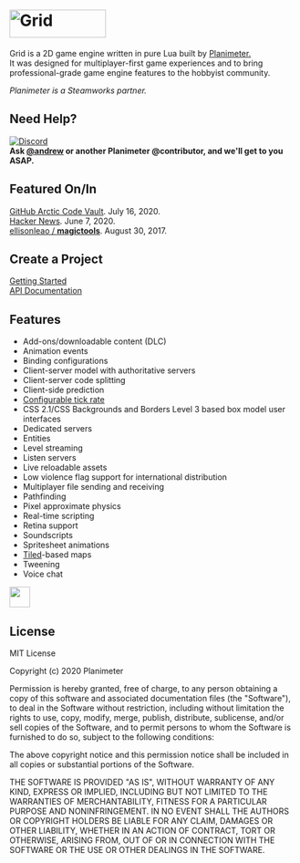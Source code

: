 # <img src="/images/gui/logo_dark@2x.png?raw=true" width="169" height="49" title="Grid">  
Grid is a 2D game engine written in pure Lua built by
[Planimeter.](https://www.planimeter.org/)  
It was designed for multiplayer-first game experiences and to bring  
professional-grade game engine features to the hobbyist community.

*Planimeter is a Steamworks partner.*

## Need Help?
[![Discord](https://img.shields.io/badge/chat-on%20discord-brightgreen.svg)](https://discord.gg/Gbj4jnv?utm_source=badge&utm_medium=badge&utm_campaign=pr-badge&utm_content=badge)  
**Ask [@andrew](https://github.com/andrewmcwatters) or another
Planimeter @contributor, and we'll get to you ASAP.**

## Featured On/In
[GitHub Arctic Code Vault](https://archiveprogram.github.com/). July 16, 2020.  
[Hacker News](https://news.ycombinator.com/front?day=2020-06-07). June 7, 2020.  
[ellisonleao / **magictools**](https://github.com/ellisonleao/magictools). August 30, 2017.  

## Create a Project
[Getting Started](http://www.planimeter.org/grid-sdk/tutorials/Getting_Started)  
[API Documentation](http://www.planimeter.org/grid-sdk/api/Home)

## Features
* Add-ons/downloadable content (DLC)
* Animation events
* Binding configurations
* Client-server model with authoritative servers
* Client-server code splitting
* Client-side prediction
* [Configurable tick rate](https://www.planimeter.org/grid-sdk/api/Tick_rate_and_bandwidth)
* CSS 2.1/CSS Backgrounds and Borders Level 3 based box model user interfaces
* Dedicated servers
* Entities
* Level streaming
* Listen servers
* Live reloadable assets
* Low violence flag support for international distribution
* Multiplayer file sending and receiving
* Pathfinding
* Pixel approximate physics
* Real-time scripting
* Retina support
* Soundscripts
* Spritesheet animations
* [Tiled](http://www.mapeditor.org/ "Tiled")-based maps
* Tweening
* Voice chat

[<img src="https://static.itch.io/images/badge.svg" height="36">](https://andrewmcwatters.itch.io/grid-sdk)

## License
MIT License

Copyright (c) 2020 Planimeter

Permission is hereby granted, free of charge, to any person obtaining a copy
of this software and associated documentation files (the "Software"), to deal
in the Software without restriction, including without limitation the rights
to use, copy, modify, merge, publish, distribute, sublicense, and/or sell
copies of the Software, and to permit persons to whom the Software is
furnished to do so, subject to the following conditions:

The above copyright notice and this permission notice shall be included in all
copies or substantial portions of the Software.

THE SOFTWARE IS PROVIDED "AS IS", WITHOUT WARRANTY OF ANY KIND, EXPRESS OR
IMPLIED, INCLUDING BUT NOT LIMITED TO THE WARRANTIES OF MERCHANTABILITY,
FITNESS FOR A PARTICULAR PURPOSE AND NONINFRINGEMENT. IN NO EVENT SHALL THE
AUTHORS OR COPYRIGHT HOLDERS BE LIABLE FOR ANY CLAIM, DAMAGES OR OTHER
LIABILITY, WHETHER IN AN ACTION OF CONTRACT, TORT OR OTHERWISE, ARISING FROM,
OUT OF OR IN CONNECTION WITH THE SOFTWARE OR THE USE OR OTHER DEALINGS IN THE
SOFTWARE.
